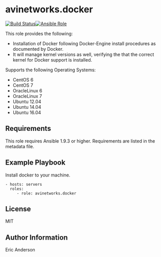 # avinetworks.docker

[![Build Status](https://travis-ci.org/avinetworks/ansible-role-docker.svg?branch=master)](https://travis-ci.org/avinetworks/ansible-role-docker)[![Ansible Role](https://img.shields.io/ansible/role/3078.svg)](https://galaxy.ansible.com/avinetworks/docker/)

This role provides the following:
* Installation of Docker following Docker-Engine install procedures as documented by Docker.
* It will manage kernel versions as well, verifying the that the correct kernel for Docker support is installed.

Supports the following Operating Systems:
* CentOS 6
* CentOS 7
* OracleLinux 6
* OracleLinux 7
* Ubuntu 12.04
* Ubuntu 14.04
* Ubuntu 16.04

## Requirements

This role requires Ansible 1.9.3 or higher. Requirements are listed in the metadata file.

## Example Playbook

Install docker to your machine.

    - hosts: servers
      roles:
         - role: avinetworks.docker

## License

MIT

## Author Information

Eric Anderson
